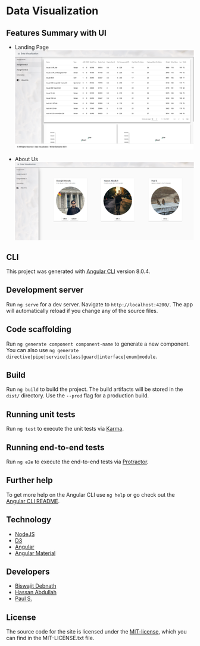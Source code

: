 # Data Visualization

## Features Summary with UI

* Landing Page
![Landing Page](https://github.com/coderbdsust/datavis-assignment/blob/master/demo-img/landing-page.png)

* About Us
![About Us](https://github.com/coderbdsust/datavis-assignment/blob/master/demo-img/aboutus.png)

## CLI

This project was generated with [Angular CLI](https://github.com/angular/angular-cli) version 8.0.4.

## Development server

Run `ng serve` for a dev server. Navigate to `http://localhost:4200/`. The app will automatically reload if you change any of the source files.

## Code scaffolding

Run `ng generate component component-name` to generate a new component. You can also use `ng generate directive|pipe|service|class|guard|interface|enum|module`.

## Build

Run `ng build` to build the project. The build artifacts will be stored in the `dist/` directory. Use the `--prod` flag for a production build.

## Running unit tests

Run `ng test` to execute the unit tests via [Karma](https://karma-runner.github.io).

## Running end-to-end tests

Run `ng e2e` to execute the end-to-end tests via [Protractor](http://www.protractortest.org/).

## Further help

To get more help on the Angular CLI use `ng help` or go check out the [Angular CLI README](https://github.com/angular/angular-cli/blob/master/README.md).


## Technology

* [NodeJS](https://nodejs.org/en/ "NodeJS Home Page")
* [D3](https://d3js.org/ "D3 Home Page")
* [Angular ](https://angular.io/ "Angular Home Page")
* [Angular Material](https://material.angular.io/ "Angular Material Home Page")

## Developers

* [Biswajit Debnath](https://www.linkedin.com/in/coderbd/ "Biswajit Debnath's LinkedIn Profile")
* [Hassan Abdullah](https://www.linkedin.com/in/coderbd/ "Hassan Abdullah's LinkedIn Profile")
* [Paul S.](https://www.linkedin.com/in/coderbd/ "Paul S.'s LinkedIn Profile")

## License

The source code for the site is licensed under the [MIT-license](https://opensource.org/licenses/MIT), which you can find in the MIT-LICENSE.txt file.